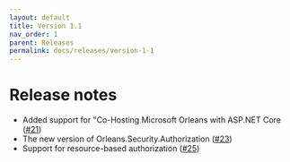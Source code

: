 ```yaml
---
layout: default
title: Version 1.1
nav_order: 1
parent: Releases
permalink: docs/releases/version-1-1
---
```


# Release notes

- Added support for "Co-Hosting Microsoft Orleans with ASP.NET Core ([#21](https://dev.azure.com/asynchub/Orleans.Security/_workitems/edit/21/))
- The new version of Orleans.Security.Authorization ([#23](https://dev.azure.com/asynchub/Orleans.Security/_workitems/edit/23/))
- Support for resource-based authorization ([#25](https://dev.azure.com/asynchub/Orleans.Security/_workitems/edit/25/))